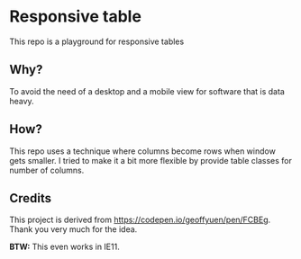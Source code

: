 # Responsive table
This repo is a playground for responsive tables

## Why?
To avoid the need of a desktop and a mobile view for software that is data heavy.

## How?
This repo uses a technique where columns become rows when window gets smaller. I tried to make it a bit more flexible by provide table classes for number of columns.

## Credits
This project is derived from https://codepen.io/geoffyuen/pen/FCBEg. Thank you very much for the idea.

**BTW:** This even works in IE11.
